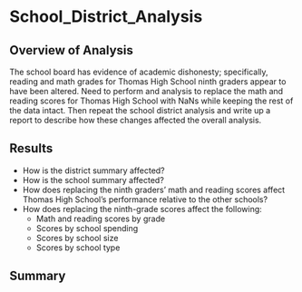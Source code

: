 # School_District_Analysis
## Overview of Analysis
The school board has evidence of academic dishonesty; specifically, reading and math grades for Thomas High School ninth graders appear to have been altered. Need to perform and analysis to replace the math and reading scores for Thomas High School with NaNs while keeping the rest of the data intact. Then repeat the school district analysis and write up a report to describe how these changes affected the overall analysis.

## Results
* How is the district summary affected?
* How is the school summary affected?
* How does replacing the ninth graders’ math and reading scores affect Thomas High School’s performance relative to the other schools?
* How does replacing the ninth-grade scores affect the following:
  * Math and reading scores by grade
  * Scores by school spending
  * Scores by school size
  * Scores by school type
## Summary 
